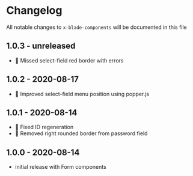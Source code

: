 # Changelog

All notable changes to `x-blade-components` will be documented in this file

## 1.0.3 - unreleased
- 🐛 Missed select-field red border with errors

## 1.0.2 - 2020-08-17
- 💅 Improved select-field menu position using popper.js

## 1.0.1 - 2020-08-14
- 🐛 Fixed ID regeneration
- 🐛 Removed right rounded border from password field

## 1.0.0 - 2020-08-14

- initial release with Form components
